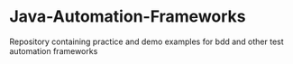 # Java-Automation-Frameworks
Repository containing practice and demo examples for bdd and other test automation frameworks
